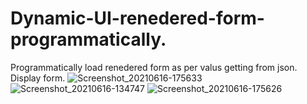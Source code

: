 # Dynamic-UI-renedered-form-programmatically.
Programmatically load renedered form as per valus getting from json.
Display form.
![Screenshot_20210616-175633](https://user-images.githubusercontent.com/73543054/122219684-4ec3bb80-cecd-11eb-9340-e1c92c04e23d.png)
![Screenshot_20210616-134747](https://user-images.githubusercontent.com/73543054/122219693-51261580-cecd-11eb-82b2-7635fa0e86a0.png)
![Screenshot_20210616-175626](https://user-images.githubusercontent.com/73543054/122219700-52efd900-cecd-11eb-92f7-59cd3c7c6adb.png)

